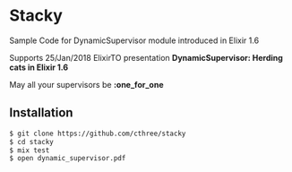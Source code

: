# Stacky

Sample Code for DynamicSupervisor module introduced in Elixir 1.6

Supports 25/Jan/2018 ElixirTO presentation
**DynamicSupervisor: Herding cats in Elixir 1.6**

May all your supervisors be **:one_for_one**

## Installation

```sh
$ git clone https://github.com/cthree/stacky
$ cd stacky
$ mix test
$ open dynamic_supervisor.pdf
```